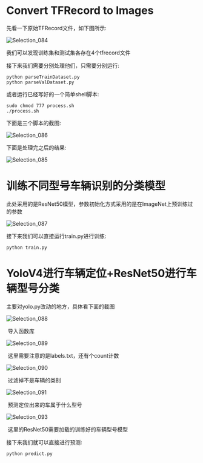 # Convert TFRecord to Images

先看一下原始TFRecord文件，如下图所示:

![Selection_084](pics/Selection_084.jpg)

我们可以发现训练集和测试集各存在4个tfrecord文件

接下来我们需要分别处理他们，只需要分别运行:

```
python parseTrainDataset.py
python parseValDataset.py
```

或者运行已经写好的一个简单shell脚本:

```
sudo chmod 777 process.sh
./process.sh
```

下面是三个脚本的截图:

![Selection_086](pics/Selection_086.jpg)

下面是处理完之后的结果:

![Selection_085](pics/Selection_085.jpg)

# 训练不同型号车辆识别的分类模型

此处采用的是ResNet50模型，参数初始化方式采用的是在ImageNet上预训练过的参数

![Selection_087](pics/Selection_087.jpg)

接下来我们可以直接运行train.py进行训练:

```
python train.py
```

# YoloV4进行车辆定位+ResNet50进行车辆型号分类

主要对yolo.py改动的地方，具体看下面的截图

![Selection_088](pics/Selection_088.jpg)

​													导入函数库

![Selection_089](pics/Selection_089.jpg)

​										这里需要注意的是labels.txt，还有个count计数

![Selection_090](pics/Selection_090.jpg)

​									过滤掉不是车辆的类别

![Selection_091](pics/Selection_091.jpg)

​							预测定位出来的车属于什么型号

![Selection_093](pics/Selection_093.jpg)

​														这里的ResNet50需要加载的训练好的车辆型号模型

接下来我们就可以直接进行预测:

```
python predict.py
```

